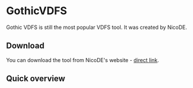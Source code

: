 # GothicVDFS

Gothic VDFS is still the most popular VDFS tool. It was created by NicoDE.

## Download

You can download the tool from NicoDE's website - [direct link](http://www.bendlins.de/nico/gothic2/GothicVDFS.zip).

## Quick overview